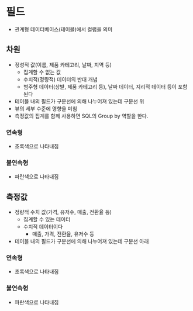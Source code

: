 # 필드
- 관계형 데이터베이스(테이블)에서 컬럼을 의미
## 차원

- 정성적 값(이름, 제품 카테고리, 날짜, 지역 등)
  - 집계할 수 없는 값
  - 수치적(정량적) 데이터의 반대 개념
  - 범주형 데이터(상뱔, 제품 카테고리 등), 날짜 데이터, 지리적 데이터 등이 포함된다
- 테이블 내의 필드가 구분선에 의해 나누어져 있는데 구분선 위
- 뷰의 세부 수준에 영향을 미침
- 측정값의 집계를 함께 사용하면 SQL의 Group by 역할을 한다.
### 연속형 
- 초록색으로 나타내짐
### 불연속형
- 파란색으로 나타내짐
## 측정값
- 정량적 수치 값(가격, 유저수, 매출, 전환율 등)
  - 집계할 수 있는 데이터
  - 수치적 데이터이다
    - 매출, 가격, 전환율, 유저수 등
- 테이블 내의 필드가 구분선에 의해 나누어져 있는데 구분선 아래
### 연속형 
- 초록색으로 나타내짐
### 불연속형
- 파란색으로 나타내짐
